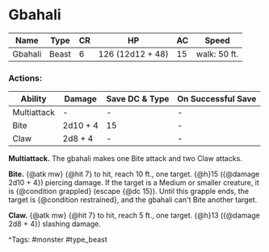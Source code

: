 # Gbahali

| Name | Type | CR | HP | AC | Speed |
|------|------|----|----|----|-------|
| Gbahali | Beast | 6 | 126 (12d12 + 48) | 15 | walk: 50 ft. |

### Actions:

| Ability | Damage | Save DC & Type | On Successful Save |
|---------|--------|----------------|--------------------|
| Multiattack | - | - | - |
| Bite | 2d10 + 4 | 15 | - |
| Claw | 2d8 + 4 | - | - |


**Multiattack.** The gbahali makes one Bite attack and two Claw attacks.

**Bite.** {@atk mw} {@hit 7} to hit, reach 10 ft., one target. {@h}15 ({@damage 2d10 + 4}) piercing damage. If the target is a Medium or smaller creature, it is {@condition grappled} (escape {@dc 15}). Until this grapple ends, the target is {@condition restrained}, and the gbahali can't Bite another target.

**Claw.** {@atk mw} {@hit 7} to hit, reach 5 ft., one target. {@h}13 ({@damage 2d8 + 4}) slashing damage.

^Tags: #monster #type_beast